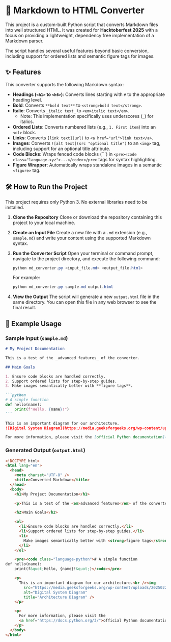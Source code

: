 # 🚀 Markdown to HTML Converter

This project is a custom-built Python script that converts Markdown files into well structured HTML. It was created for **Hacktoberfest 2025** with a focus on providing a lightweight, dependency free implementation of a Markdown parser.

The script handles several useful features beyond basic conversion, including support for ordered lists and semantic figure tags for images.

## ✨ Features

This converter supports the following Markdown syntax:

- **Headings (`<h1>` to `<h6>`)**: Converts lines starting with `#` to the appropriate heading level.
- **Bold**: Converts `**bold text**` to `<strong>bold text</strong>`.
- **Italic**: Converts `_italic text_` to `<em>italic text</em>`.
  - Note: This implementation specifically uses underscores (`_`) for italics.
- **Ordered Lists**: Converts numbered lists (e.g., `1. First item`) into an `<ol>` block.
- **Links**: Converts `[link text](url)` to `<a href="url">link text</a>`.
- **Images**: Converts `![alt text](src "optional title")` to an `<img>` tag, including support for an optional title attribute.
- **Code Blocks**: Wraps fenced code blocks (```) in `<pre><code class="language-xyz">...</code></pre>` tags for syntax highlighting.
- **Figure Wrapper**: Automatically wraps standalone images in a semantic `<figure>` tag.

## 🛠️ How to Run the Project

This project requires only Python 3. No external libraries need to be installed.

1.  **Clone the Repository**
    Clone or download the repository containing this project to your local machine.

2.  **Create an Input File**
    Create a new file with a `.md` extension (e.g., `sample.md`) and write your content using the supported Markdown syntax.

3.  **Run the Converter Script**
    Open your terminal or command prompt, navigate to the project directory, and execute the following command:

    ```powershell
    python md_converter.py <input_file.md> <output_file.html>
    ```

    For example:

    ```powershell
    python md_converter.py sample.md output.html
    ```

4.  **View the Output**
    The script will generate a new `output.html` file in the same directory. You can open this file in any web browser to see the final result.

## 📝 Example Usage

### Sample Input (`sample.md`)

````markdown
# My Project Documentation

This is a test of the _advanced features_ of the converter.

## Main Goals

1. Ensure code blocks are handled correctly.
2. Support ordered lists for step-by-step guides.
3. Make images semantically better with **figure tags**.

```python
# A simple function
def hello(name):
    print(f"Hello, {name}!")
```

This is an important diagram for our architecture.
![Digital System Diagram](https://media.geeksforgeeks.org/wp-content/uploads/20250228171646291248/Conceptual-Architecture-Diagram.webp "Architecture Diagram")

For more information, please visit the [official Python documentation](https://docs.python.org/3/).
````

### Generated Output (`output.html`)

```html
<!DOCTYPE html>
<html lang="en">
  <head>
    <meta charset="UTF-8" />
    <title>Converted Markdown</title>
  </head>
  <body>
    <h1>My Project Documentation</h1>

    <p>This is a test of the <em>advanced features</em> of the converter.</p>

    <h2>Main Goals</h2>

    <ol>
      <li>Ensure code blocks are handled correctly.</li>
      <li>Support ordered lists for step-by-step guides.</li>
      <li>
        Make images semantically better with <strong>figure tags</strong>.
      </li>
    </ol>

    <pre><code class="language-python"># A simple function
def hello(name):
    print(f&quot;Hello, {name}!&quot;)</code></pre>

    <p>
      This is an important diagram for our architecture.<br /><img
        src="https://media.geeksforgeeks.org/wp-content/uploads/20250228171646291248/Conceptual-Architecture-Diagram.webp"
        alt="Digital System Diagram"
        title="Architecture Diagram" />
    </p>

    <p>
      For more information, please visit the
      <a href="https://docs.python.org/3/">official Python documentation</a>.
    </p>
  </body>
</html>
```
